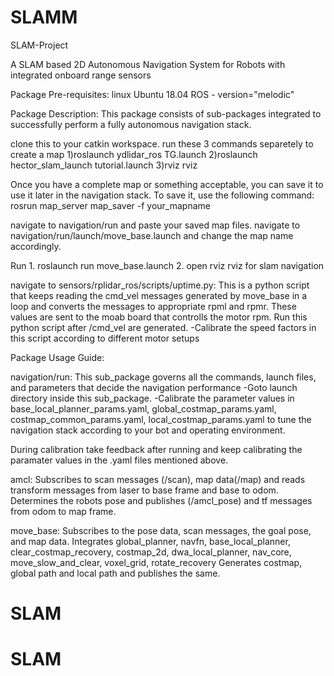 # SLAMM
SLAM-Project

A SLAM based 2D Autonomous Navigation System for Robots with integrated onboard range sensors

Package Pre-requisites: linux Ubuntu 18.04 ROS - version="melodic"

Package Description: This package consists of sub-packages integrated to successfully perform a fully autonomous navigation stack.

clone this to your catkin workspace. run these 3 commands separetely to create a map 1)roslaunch ydlidar_ros TG.launch 2)roslaunch hector_slam_launch tutorial.launch 3)rviz rviz

Once you have a complete map or something acceptable, you can save it to use it later in the navigation stack. To save it, use the following command: rosrun map_server map_saver -f your_mapname

navigate to navigation/run and paste your saved map files. navigate to navigation/run/launch/move_base.launch and change the map name accordingly.

Run 1. roslaunch run move_base.launch 2. open rviz rviz for slam navigation

navigate to sensors/rplidar_ros/scripts/uptime.py: This is a python script that keeps reading the cmd_vel messages generated by move_base in a loop and converts the messages to appropriate rpml and rpmr. These values are sent to the moab board that controlls the motor rpm. Run this python script after /cmd_vel are generated. -Calibrate the speed factors in this script according to different motor setups

Package Usage Guide:

navigation/run: This sub_package governs all the commands, launch files, and parameters that decide the navigation performance -Goto launch directory inside this sub_package. -Calibrate the parameter values in base_local_planner_params.yaml, global_costmap_params.yaml, costmap_common_params.yaml, local_costmap_params.yaml to tune the navigation stack according to your bot and operating environment.

During calibration take feedback after running and keep calibrating the paramater values in the .yaml files mentioned above.

amcl: Subscribes to scan messages (/scan), map data(/map) and reads transform messages from laser to base frame and base to odom. Determines the robots pose and publishes (/amcl_pose) and tf messages from odom to map frame.

move_base: Subscribes to the pose data, scan messages, the goal pose, and map data. Integrates global_planner, navfn, base_local_planner, clear_costmap_recovery, costmap_2d, dwa_local_planner, nav_core, move_slow_and_clear, voxel_grid, rotate_recovery Generates costmap, global path and local path and publishes the same.
# SLAM
# SLAM
